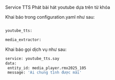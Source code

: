 Service TTS Phát bài hát youtube dựa trên từ khóa

Khai báo trong configuration.yaml như sau:

```sh

youtube_tts:

media_extractor:
```   
Khai báo gọi dịch vụ như sau:

```sh
service: youtube_tts.say
data: 
 entity_id: media_player.rmx2025_105
 message: 'Ai chung tình được mãi'
```      
